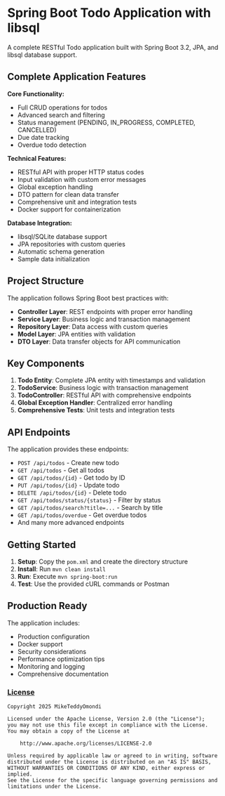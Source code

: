 # Spring Boot Todo Application with libsql

A complete RESTful Todo application built with Spring Boot 3.2, JPA, and libsql database support.

## Complete Application Features

**Core Functionality:**

- Full CRUD operations for todos
- Advanced search and filtering
- Status management (PENDING, IN_PROGRESS, COMPLETED, CANCELLED)
- Due date tracking
- Overdue todo detection

**Technical Features:**

- RESTful API with proper HTTP status codes
- Input validation with custom error messages
- Global exception handling
- DTO pattern for clean data transfer
- Comprehensive unit and integration tests
- Docker support for containerization

**Database Integration:**

- libsql/SQLite database support
- JPA repositories with custom queries
- Automatic schema generation
- Sample data initialization

## Project Structure

The application follows Spring Boot best practices with:

- **Controller Layer**: REST endpoints with proper error handling
- **Service Layer**: Business logic and transaction management
- **Repository Layer**: Data access with custom queries
- **Model Layer**: JPA entities with validation
- **DTO Layer**: Data transfer objects for API communication

## Key Components

1. **Todo Entity**: Complete JPA entity with timestamps and validation
2. **TodoService**: Business logic with transaction management
3. **TodoController**: RESTful API with comprehensive endpoints
4. **Global Exception Handler**: Centralized error handling
5. **Comprehensive Tests**: Unit tests and integration tests

## API Endpoints

The application provides these endpoints:

- `POST /api/todos` - Create new todo
- `GET /api/todos` - Get all todos
- `GET /api/todos/{id}` - Get todo by ID
- `PUT /api/todos/{id}` - Update todo
- `DELETE /api/todos/{id}` - Delete todo
- `GET /api/todos/status/{status}` - Filter by status
- `GET /api/todos/search?title=...` - Search by title
- `GET /api/todos/overdue` - Get overdue todos
- And many more advanced endpoints

## Getting Started

1. **Setup**: Copy the `pom.xml` and create the directory structure
2. **Install**: Run `mvn clean install`
3. **Run**: Execute `mvn spring-boot:run`
4. **Test**: Use the provided cURL commands or Postman

## Production Ready

The application includes:

- Production configuration
- Docker support
- Security considerations
- Performance optimization tips
- Monitoring and logging
- Comprehensive documentation

### [License](./APACHE.md)

```
Copyright 2025 MikeTeddyOmondi

Licensed under the Apache License, Version 2.0 (the "License");
you may not use this file except in compliance with the License.
You may obtain a copy of the License at

    http://www.apache.org/licenses/LICENSE-2.0

Unless required by applicable law or agreed to in writing, software
distributed under the License is distributed on an "AS IS" BASIS,
WITHOUT WARRANTIES OR CONDITIONS OF ANY KIND, either express or implied.
See the License for the specific language governing permissions and
limitations under the License.

```
